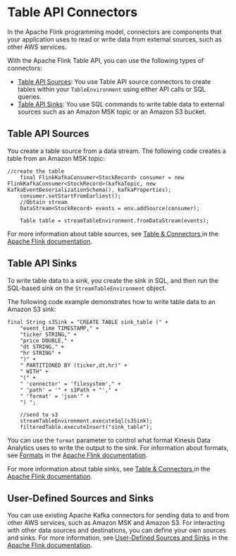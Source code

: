 # Table API Connectors<a name="how-table-connectors"></a>

In the Apache Flink programming model, connectors are components that your application uses to read or write data from external sources, such as other AWS services\.

With the Apache Flink Table API, you can use the following types of connectors:
+ [Table API Sources](#how-table-connectors-source): You use Table API source connectors to create tables within your `TableEnvironment` using either API calls or SQL queries\.
+ [Table API Sinks](#how-table-connectors-sink): You use SQL commands to write table data to external sources such as an Amazon MSK topic or an Amazon S3 bucket\.

## Table API Sources<a name="how-table-connectors-source"></a>

You create a table source from a data stream\. The following code creates a table from an Amazon MSK topic:

```
//create the table
    final FlinkKafkaConsumer<StockRecord> consumer = new FlinkKafkaConsumer<StockRecord>(kafkaTopic, new KafkaEventDeserializationSchema(), kafkaProperties);
    consumer.setStartFromEarliest();
    //Obtain stream
    DataStream<StockRecord> events = env.addSource(consumer);

    Table table = streamTableEnvironment.fromDataStream(events);
```

For more information about table sources, see [Table & Connectors ](https://ci.apache.org/projects/flink/flink-docs-release-1.11/dev/table/connectors/) in the [Apache Flink documentation](https://ci.apache.org/projects/flink/flink-docs-release-1.11/)\.

## Table API Sinks<a name="how-table-connectors-sink"></a>

To write table data to a sink, you create the sink in SQL, and then run the SQL\-based sink on the `StreamTableEnvironment` object\.

The following code example demonstrates how to write table data to an Amazon S3 sink:

```
final String s3Sink = "CREATE TABLE sink_table (" +
    "event_time TIMESTAMP," +
    "ticker STRING," +
    "price DOUBLE," +
    "dt STRING," +
    "hr STRING" +
    ")" +
    " PARTITIONED BY (ticker,dt,hr)" +
    " WITH" +
    "(" +
    " 'connector' = 'filesystem'," +
    " 'path' = '" + s3Path + "'," +
    " 'format' = 'json'" +
    ") ";

    //send to s3
    streamTableEnvironment.executeSql(s3Sink);
    filteredTable.executeInsert("sink_table");
```

 You can use the `format` parameter to control what format Kinesis Data Analytics uses to write the output to the sink\. For information about formats, see [ Formats](https://nightlies.apache.org/flink/flink-docs-release-1.15/docs/connectors/table/overview/) in the [Apache Flink documentation](https://ci.apache.org/projects/flink/flink-docs-stable/)\.

For more information about table sinks, see [Table & Connectors ](https://ci.apache.org/projects/flink/flink-docs-release-1.11/dev/table/connectors/) in the [Apache Flink documentation](https://ci.apache.org/projects/flink/flink-docs-release-1.11/)\.

## User\-Defined Sources and Sinks<a name="how-table-connectors-userdef"></a>

You can use existing Apache Kafka connectors for sending data to and from other AWS services, such as Amazon MSK and Amazon S3\. For interacting with other data sources and destinations, you can define your own sources and sinks\. For more information, see [ User\-Defined Sources and Sinks](https://ci.apache.org/projects/flink/flink-docs-release-1.11/dev/table/sourceSinks.html) in the [Apache Flink documentation](https://ci.apache.org/projects/flink/flink-docs-release-1.11/)\.